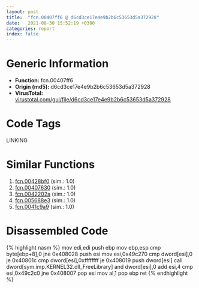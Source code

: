 ```yaml
---
layout: post
title:  "fcn.00407ff6 @ d6cd3ce17e4e9b2b6c53653d5a372928"
date:   2021-08-30 15:52:19 +0300
categories: report
index: false
---
```


# Generic Information
- **Function:** fcn.00407ff6
- **Origin (md5):** d6cd3ce17e4e9b2b6c53653d5a372928
- **VirusTotal:** [virustotal.com/gui/file/d6cd3ce17e4e9b2b6c53653d5a372928][virustotal_ref]

# Code Tags
<span class="tag" id="LINKING">LINKING</span>


# Similar Functions

1. [fcn.00428bf0][similar_1_ref] (sim.: 1.0)
2. [fcn.00407630][similar_2_ref] (sim.: 1.0)
3. [fcn.0042202a][similar_3_ref] (sim.: 1.0)
4. [fcn.005688e3][similar_4_ref] (sim.: 1.0)
5. [fcn.0041c9a9][similar_5_ref] (sim.: 1.0)


# Disassembled Code

{% highlight nasm %}
mov edi,edi
push ebp
mov ebp,esp
cmp byte[ebp+8],0
jne 0x408028
push esi
mov esi,0x49c270
cmp dword[esi],0
je 0x40801c
cmp dword[esi],0xffffffff
je 0x408019
push dword[esi]
call dword[sym.imp.KERNEL32.dll_FreeLibrary]
and dword[esi],0
add esi,4
cmp esi,0x49c2c0
jne 0x408007
pop esi
mov al,1
pop ebp
ret
{% endhighlight %}


[similar_1_ref]: /report/fcn.00428bf0@adc325bca51b67a67785e7e986af8b4d
[similar_2_ref]: /report/fcn.00407630@df122b321cb85208f7078f98486a1c28
[similar_3_ref]: /report/fcn.0042202a@b41633237f937bbe6f9bcfbdce811f10
[similar_4_ref]: /report/fcn.005688e3@9c2b894b84f59672d8be2e984066f76f
[similar_5_ref]: /report/fcn.0041c9a9@5f763449465a14d1cdb5ea67e2f984d0
[virustotal_ref]: https://www.virustotal.com/gui/file/d6cd3ce17e4e9b2b6c53653d5a372928